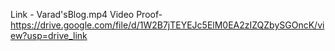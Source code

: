Link - Varad'sBlog.mp4
Video Proof- https://drive.google.com/file/d/1W2B7jTEYEJc5ElM0EA2zIZQZbySGOncK/view?usp=drive_link
